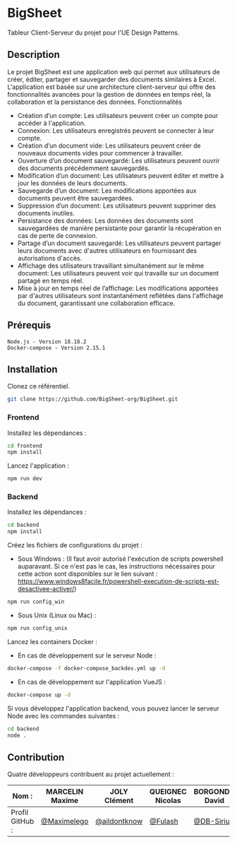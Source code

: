 # BigSheet

Tableur Client-Serveur du projet pour l'UE Design Patterns.

## Description

Le projet BigSheet est une application web qui permet aux utilisateurs de créer, éditer, partager et sauvegarder des documents similaires à Excel. L'application est basée sur une architecture client-serveur qui offre des fonctionnalités avancées pour la gestion de données en temps réel, la collaboration et la persistance des données.
Fonctionnalités

- Création d’un compte: Les utilisateurs peuvent créer un compte pour accéder à l'application.
- Connexion: Les utilisateurs enregistrés peuvent se connecter à leur compte.
- Création d’un document vide: Les utilisateurs peuvent créer de nouveaux documents vides pour commencer à travailler.
- Ouverture d’un document sauvegardé: Les utilisateurs peuvent ouvrir des documents précédemment sauvegardés.
- Modification d’un document: Les utilisateurs peuvent éditer et mettre à jour les données de leurs documents.
- Sauvegarde d’un document: Les modifications apportées aux documents peuvent être sauvegardées.
- Suppression d’un document: Les utilisateurs peuvent supprimer des documents inutiles.
- Persistance des données: Les données des documents sont sauvegardées de manière persistante pour garantir la récupération en cas de perte de connexion.
- Partage d’un document sauvegardé: Les utilisateurs peuvent partager leurs documents avec d'autres utilisateurs en fournissant des autorisations d'accès.
- Affichage des utilisateurs travaillant simultanément sur le même document: Les utilisateurs peuvent voir qui travaille sur un document partagé en temps réel.
- Mise à jour en temps réel de l’affichage: Les modifications apportées par d'autres utilisateurs sont instantanément reflétées dans l'affichage du document, garantissant une collaboration efficace.

## Prérequis
```
Node.js - Version 18.18.2
Docker-compose - Version 2.15.1
```

## Installation
Clonez ce référentiel.

```bash
git clone https://github.com/BigSheet-org/BigSheet.git
```

### Frontend

Installez les dépendances :
```bash
cd frontend
npm install
```

Lancez l'application :

```bash
npm run dev
```

### Backend

Installez les dépendances :
```bash
cd backend
npm install
```

Créez les fichiers de configurations du projet :

- Sous Windows : (Il faut avoir autorisé l'exécution de scripts powershell auparavant. Si ce n'est pas le cas, les instructions nécessaires pour cette action sont disponibles sur le lien suivant : https://www.windows8facile.fr/powershell-execution-de-scripts-est-desactivee-activer/)
```bash
npm run config_win
```

- Sous Unix (Linux ou Mac) :
```bash
npm run config_unix
```

Lancez les containers Docker : 

- En cas de développement sur le serveur Node : 
```bash
docker-compose -f docker-compose_backdev.yml up -d
```

- En cas de développement sur l'application VueJS : 
```bash
docker-compose up -d
```

Si vous développez l'application backend, vous pouvez lancer le serveur Node avec les commandes suivantes : 
```bash
cd backend
node .
```

## Contribution

Quatre développeurs contribuent au projet actuellement : 

| Nom :           | MARCELIN Maxime                                   | JOLY Clément                                     | QUEIGNEC Nicolas                                 | BORGONDO David                                     |
| --------------- | ------------------------------------------------- | ------------------------------------------------ | ------------------------------------------------ | ------------------------------------------------ |
| Profil GitHub : | [@Maximelego](https://github.com/Maximelego)      | [@aildontknow](https://github.com/@aildontknow)  | [@Fulash](https://github.com/QUEIGNEC) |   [@DB-Sirius](https://github.com/DB-Sirius) | 